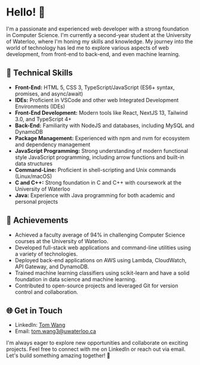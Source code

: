 # Hello! 👋

I'm a passionate and experienced web developer with a strong foundation in Computer Science. I'm currently a second-year student at the University of Waterloo, where I'm honing my skills and knowledge. My journey into the world of technology has led me to explore various aspects of web development, from front-end to back-end, and even machine learning.

## 🔧 Technical Skills

- **Front-End:** HTML 5, CSS 3, TypeScript/JavaScript (ES6+ syntax, promises, and async/await)
- **IDEs:** Proficient in VSCode and other web Integrated Development Environments (IDEs)
- **Front-End Development:** Modern tools like React, NextJS 13, Tailwind 3.0, and TypeScript 4+
- **Back-End:** Familiarity with NodeJS and databases, including MySQL and DynamoDB
- **Package Management:** Experienced with npm and nvm for ecosystem and dependency management
- **JavaScript Programming:** Strong understanding of modern functional style JavaScript programming, including arrow functions and built-in data structures
- **Command-Line:** Proficient in shell-scripting and Unix commands (Linux/macOS)
- **C and C++:** Strong foundation in C and C++ with coursework at the University of Waterloo
- **Java:** Experience with Java programming for both academic and personal projects

## 🌟 Achievements

- Achieved a faculty average of 94% in challenging Computer Science courses at the University of Waterloo.
- Developed full-stack web applications and command-line utilities using a variety of technologies.
- Deployed back-end applications on AWS using Lambda, CloudWatch, API Gateway, and DynamoDB.
- Trained machine learning classifiers using scikit-learn and have a solid foundation in data science and machine learning.
- Contributed to open-source projects and leveraged Git for version control and collaboration.

## 🌐 Get in Touch

- LinkedIn: [Tom Wang](https://www.linkedin.com/in/tom-wang-aa34a1259/)
- Email: [tom.wang3@uwaterloo.ca](mailto:tom.wang3@uwaterloo.ca)

I'm always eager to explore new opportunities and collaborate on exciting projects. Feel free to connect with me on LinkedIn or reach out via email. Let's build something amazing together! 🚀
